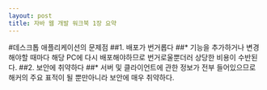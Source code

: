 ```yaml
---
layout: post
title: 자바 웹 개발 워크북 1장 요약
---
```

#데스크톱 애플리케이션의 문제점
##1. 배포가 번거롭다
##* 기능을 추가하거나 변경해야할 때마다 해당 PC에 다시 배포해야하므로 번거로울뿐더러 상당한 비용이 수반된다.
##2. 보안에 취약하다
##* 서버 및 클라이언트에 관한 정보가 전부 들어있으므로 해커의 주요 표적이 될 뿐만아니라 보안에 매우 취약하다.
